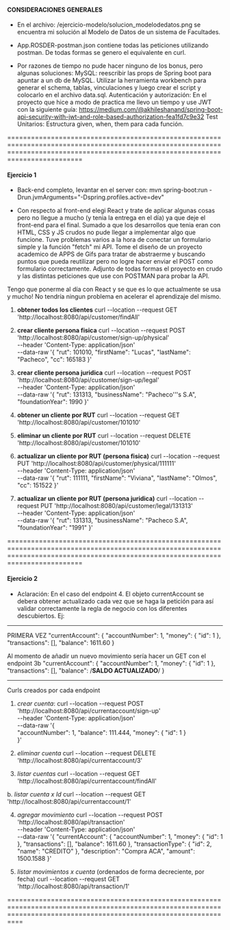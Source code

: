 
#### CONSIDERACIONES GENERALES ####

- En el archivo: /ejercicio-modelo/solucion_modelodedatos.png se encuentra mi solución al Modelo de Datos de un sistema de Facultades.
- App.ROSDER-postman.json contiene todas las peticiones utilizando postman. De todas formas se genero el equivalente en curl.

- Por razones de tiempo no pude hacer ninguno de los bonus, pero algunas soluciones:
MySQL: reescribir las props de Spring boot para apuntar a un db de MySQL. Utilizar la herramienta workbench para generar el schema, tablas, vinculaciones y luego crear el script y colocarlo en el archivo data.sql.
Autenticación y autorización: En el proyecto que hice a modo de practica me llevo un tiempo y use JWT con la siguiente guía: 
https://medium.com/@akhileshanand/spring-boot-api-security-with-jwt-and-role-based-authorization-fea1fd7c9e32
Test Unitarios: Estructura given, when, them para cada función.


=====================================================================================================================================================================================
#### Ejercicio 1 ####

- Back-end completo, levantar en el server con: mvn spring-boot:run -Drun.jvmArguments="-Dspring.profiles.active=dev"

- Con respecto al front-end elegi React y trate de aplicar algunas cosas pero no llegue a mucho (y tenia la entrega en el día) ya que deje el front-end para el final. Sumado a que los desarrollos que tenia eran con HTML, CSS y JS crudos no pude llegar a implementar algo que funcione. Tuve problemas varios a la hora de conectar un formulario simple y la función "fetch" mi API.
Tome el diseño de un proyecto academico de APPS de Gifs para tratar de abstraerme y buscando puntos que pueda reutilizar pero no logre hacer enviar el POST como formulario correctamente.
Adjunto de todas formas el proyecto en crudo y las distintas peticiones que use con POSTMAN para probar la API.

Tengo que ponerme al día con React y se que es lo que actualmente se usa y mucho! No tendría ningun problema en acelerar el aprendizaje del mismo.

1. **obtener todos los clientes**
curl --location --request GET 'http://localhost:8080/api/customer/findAll'

2. **crear cliente persona fisica**
curl --location --request POST 'http://localhost:8080/api/customer/sign-up/physical' \
--header 'Content-Type: application/json' \
--data-raw '{
    "rut": 101010,
    "firstName": "Lucas",
    "lastName": "Pacheco",
    "cc": 165183
}'

3. **crear cliente persona juridica**
curl --location --request POST 'http://localhost:8080/api/customer/sign-up/legal' \
--header 'Content-Type: application/json' \
--data-raw '{
    "rut": 131313,
    "businessName": "Pacheco'\''s S.A",
    "foundationYear": 1990
}'

4. **obtener un cliente por RUT**
curl --location --request GET 'http://localhost:8080/api/customer/101010'

5. **eliminar un cliente por RUT**
curl --location --request DELETE 'http://localhost:8080/api/customer/101010'

6. **actualizar un cliente por RUT (persona fisica)**
curl --location --request PUT 'http://localhost:8080/api/customer/physical/111111' \
--header 'Content-Type: application/json' \
--data-raw '{
    "rut": 111111,
    "firstName": "Viviana",
    "lastName": "Olmos",
    "cc": 151522
}'

7. **actualizar un cliente por RUT (persona juridica)** 
curl --location --request PUT 'http://localhost:8080/api/customer/legal/131313' \
--header 'Content-Type: application/json' \
--data-raw '{
    "rut": 131313,
    "businessName": "Pacheco S.A",
    "foundationYear": "1991"
}'


=====================================================================================================================================================================================
#### Ejercicio 2 ####

- Aclaración: En el caso del endpoint 4. El objeto currentAccount se debera obtener actualizado cada vez que se haga la petición para así validar correctamente la regla de negocio con los diferentes descubiertos.
Ej:
-----------------
PRIMERA VEZ
"currentAccount": {
         "accountNumber": 1,
         "money": {
               "id": 1
         },
         "transactions": [],
         "balance": 1611.60
      }

Al momento de añadir un nuevo movimiento sería hacer un GET con el endpoint 3b
"currentAccount": {
         "accountNumber": 1,
         "money": {
               "id": 1
         },
         "transactions": [],
         "balance": /**SALDO ACTUALIZADO**/
      }

-----------------

Curls creados por cada endpoint
   1. *crear cuenta*: 
   curl --location --request POST 'http://localhost:8080/api/currentaccount/sign-up' \
   --header 'Content-Type: application/json' \
   --data-raw '{   
      "accountNumber": 1,
      "balance": 111.444,
      "money": {
         "id": 1
      }       
   }'

   2. *eliminar cuenta*
   curl --location --request DELETE 'http://localhost:8080/api/currentaccount/3'

   3. *listar cuentas*
   curl --location --request GET 'http://localhost:8080/api/currentaccount/findAll'

   b.   *listar cuenta x Id*
   curl --location --request GET 'http://localhost:8080/api/currentaccount/1'

   4. *agregar movimiento*
   curl --location --request POST 'http://localhost:8080/api/transaction' \
   --header 'Content-Type: application/json' \
   --data-raw '{
      "currentAccount": {
         "accountNumber": 1,
         "money": {
               "id": 1
         },
         "transactions": [],
         "balance": 1611.60
      },
      "transactionType": {
         "id": 2,
         "name": "CREDITO"
      },
      "description": "Compra ACA",
      "amount": 1500.1588
   }'

   5. *listar movimientos x cuenta* (ordenados de forma decreciente, por fecha)
   curl --location --request GET 'http://localhost:8080/api/transaction/1'


======================================================================================================================================================================